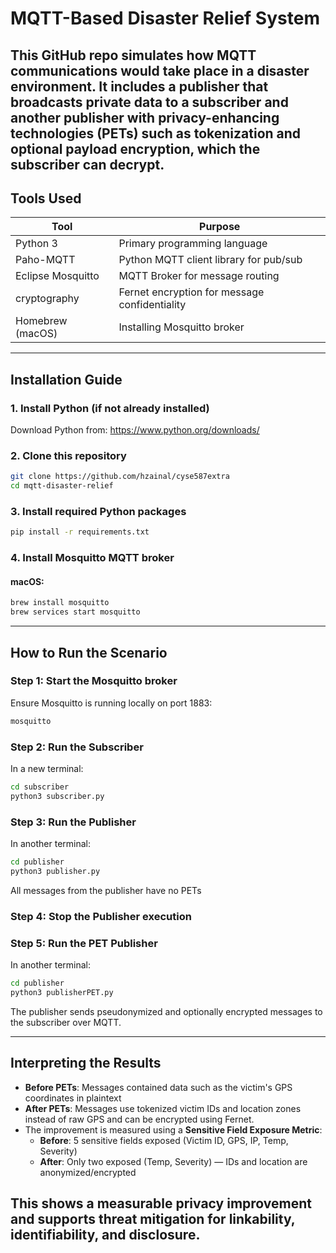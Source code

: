 
# MQTT-Based Disaster Relief System

This GitHub repo simulates how MQTT communications would take place in a disaster environment. It includes a publisher that broadcasts private data to a subscriber and another publisher with privacy-enhancing technologies (PETs) such as tokenization and optional payload encryption, which the subscriber can decrypt.
---

## Tools Used

| Tool              | Purpose                                      |
|------------------|----------------------------------------------|
| Python 3         | Primary programming language                 |
| Paho-MQTT        | Python MQTT client library for pub/sub       |
| Eclipse Mosquitto| MQTT Broker for message routing              |
| cryptography     | Fernet encryption for message confidentiality|
| Homebrew (macOS) | Installing Mosquitto broker                  |

---

## Installation Guide

### 1. Install Python (if not already installed)
Download Python from: https://www.python.org/downloads/

### 2. Clone this repository
```bash
git clone https://github.com/hzainal/cyse587extra
cd mqtt-disaster-relief
```

### 3. Install required Python packages
```bash
pip install -r requirements.txt
```


### 4. Install Mosquitto MQTT broker

#### macOS:
```bash
brew install mosquitto
brew services start mosquitto
```


---

## How to Run the Scenario

### Step 1: Start the Mosquitto broker
Ensure Mosquitto is running locally on port 1883:
```bash
mosquitto
```

### Step 2: Run the Subscriber
In a new terminal:
```bash
cd subscriber
python3 subscriber.py
```

### Step 3: Run the Publisher
In another terminal:
```bash
cd publisher
python3 publisher.py
```

All messages from the publisher have no PETs

### Step 4: Stop the Publisher execution

### Step 5: Run the PET Publisher
In another terminal:
```bash
cd publisher
python3 publisherPET.py
```

The publisher sends pseudonymized and optionally encrypted messages to the subscriber over MQTT.

---

## Interpreting the Results

- **Before PETs**: Messages contained data such as the victim's GPS coordinates in plaintext
- **After PETs**: Messages use tokenized victim IDs and location zones instead of raw GPS and can be encrypted using Fernet.
- The improvement is measured using a **Sensitive Field Exposure Metric**:
  - **Before**: 5 sensitive fields exposed (Victim ID, GPS, IP, Temp, Severity)
  - **After**: Only two exposed (Temp, Severity) — IDs and location are anonymized/encrypted

This shows a measurable privacy improvement and supports threat mitigation for linkability, identifiability, and disclosure.
---



